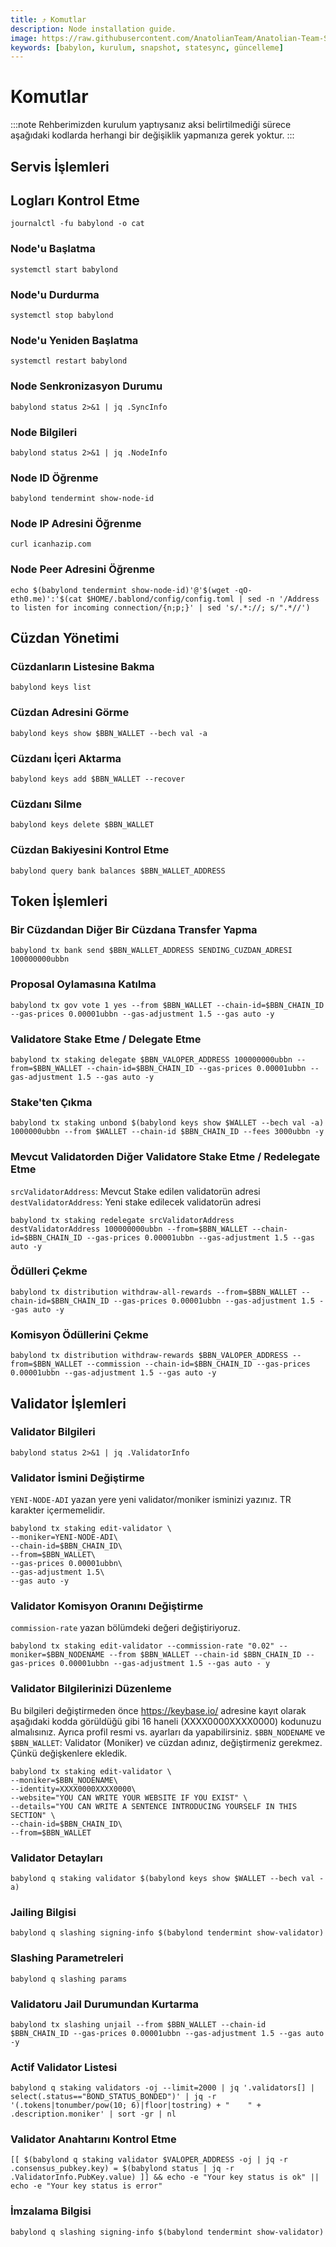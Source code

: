 ```yaml
---
title: ⤴️ Komutlar
description: Node installation guide.
image: https://raw.githubusercontent.com/AnatolianTeam/Anatolian-Team-Services/main/i18n/tr/docusaurus-plugin-content-docs/current/Testnet/Cosmos-Ecosystem/babylon/img/Babylon-Service-Cover.jpg
keywords: [babylon, kurulum, snapshot, statesync, güncelleme]
---
```


# Komutlar
:::note
Rehberimizden kurulum yaptıysanız aksi belirtilmediği sürece aşağıdaki kodlarda herhangi bir değişiklik yapmanıza gerek yoktur.
:::

## Servis İşlemleri

## Logları Kontrol Etme 
```
journalctl -fu babylond -o cat
```

### Node'u Başlatma
```
systemctl start babylond
```

### Node'u Durdurma
```
systemctl stop babylond
```

### Node'u Yeniden Başlatma
```
systemctl restart babylond
```

### Node Senkronizasyon Durumu
```
babylond status 2>&1 | jq .SyncInfo
```

### Node Bilgileri
```
babylond status 2>&1 | jq .NodeInfo
```

### Node ID Öğrenme
```
babylond tendermint show-node-id
```

### Node IP Adresini Öğrenme
```
curl icanhazip.com
```

### Node Peer Adresini Öğrenme
```
echo $(babylond tendermint show-node-id)'@'$(wget -qO- eth0.me)':'$(cat $HOME/.bablond/config/config.toml | sed -n '/Address to listen for incoming connection/{n;p;}' | sed 's/.*://; s/".*//')
```

## Cüzdan Yönetimi

### Cüzdanların Listesine Bakma
```
babylond keys list
```

### Cüzdan Adresini Görme
```
babylond keys show $BBN_WALLET --bech val -a
```

### Cüzdanı İçeri Aktarma
```
babylond keys add $BBN_WALLET --recover
```

### Cüzdanı Silme
```
babylond keys delete $BBN_WALLET
```

### Cüzdan Bakiyesini Kontrol Etme
```
babylond query bank balances $BBN_WALLET_ADDRESS
```

## Token İşlemleri

### Bir Cüzdandan Diğer Bir Cüzdana Transfer Yapma
```
babylond tx bank send $BBN_WALLET_ADDRESS SENDING_CUZDAN_ADRESI 100000000ubbn
```

### Proposal Oylamasına Katılma
```
babylond tx gov vote 1 yes --from $BBN_WALLET --chain-id=$BBN_CHAIN_ID --gas-prices 0.00001ubbn --gas-adjustment 1.5 --gas auto -y
```

### Validatore Stake Etme / Delegate Etme
```
babylond tx staking delegate $BBN_VALOPER_ADDRESS 100000000ubbn --from=$BBN_WALLET --chain-id=$BBN_CHAIN_ID --gas-prices 0.00001ubbn --gas-adjustment 1.5 --gas auto -y
```

### Stake'ten Çıkma
```
babylond tx staking unbond $(babylond keys show $WALLET --bech val -a) 1000000ubbn --from $WALLET --chain-id $BBN_CHAIN_ID --fees 3000ubbn -y
```

### Mevcut Validatorden Diğer Validatore Stake Etme / Redelegate Etme
`srcValidatorAddress`: Mevcut Stake edilen validatorün adresi
`destValidatorAddress`: Yeni stake edilecek validatorün adresi
```
babylond tx staking redelegate srcValidatorAddress destValidatorAddress 100000000ubbn --from=$BBN_WALLET --chain-id=$BBN_CHAIN_ID --gas-prices 0.00001ubbn --gas-adjustment 1.5 --gas auto -y
```

### Ödülleri Çekme
```
babylond tx distribution withdraw-all-rewards --from=$BBN_WALLET --chain-id=$BBN_CHAIN_ID --gas-prices 0.00001ubbn --gas-adjustment 1.5 --gas auto -y
```

### Komisyon Ödüllerini Çekme
```
babylond tx distribution withdraw-rewards $BBN_VALOPER_ADDRESS --from=$BBN_WALLET --commission --chain-id=$BBN_CHAIN_ID --gas-prices 0.00001ubbn --gas-adjustment 1.5 --gas auto -y
```

## Validator İşlemleri

### Validator Bilgileri
```
babylond status 2>&1 | jq .ValidatorInfo
```

### Validator İsmini Değiştirme
`YENI-NODE-ADI` yazan yere yeni validator/moniker isminizi yazınız. TR karakter içermemelidir.
```
babylond tx staking edit-validator \
--moniker=YENI-NODE-ADI\
--chain-id=$BBN_CHAIN_ID\
--from=$BBN_WALLET\
--gas-prices 0.00001ubbn\
--gas-adjustment 1.5\
--gas auto -y
```

### Validator Komisyon Oranını Değiştirme
`commission-rate` yazan bölümdeki değeri değiştiriyoruz.
```
babylond tx staking edit-validator --commission-rate "0.02" --moniker=$BBN_NODENAME --from $BBN_WALLET --chain-id $BBN_CHAIN_ID --gas-prices 0.00001ubbn --gas-adjustment 1.5 --gas auto - y
```

### Validator Bilgilerinizi Düzenleme
Bu bilgileri değiştirmeden önce https://keybase.io/ adresine kayıt olarak aşağıdaki kodda görüldüğü gibi 16 haneli (XXXX0000XXXX0000) kodunuzu almalısınız. Ayrıca profil resmi vs. ayarları da yapabilirsiniz. 
`$BBN_NODENAME` ve `$BBN_WALLET`: Validator (Moniker) ve cüzdan adınız, değiştirmeniz gerekmez. Çünkü değişkenlere ekledik.
```
babylond tx staking edit-validator \
--moniker=$BBN_NODENAME\
--identity=XXXX0000XXXX0000\
--website="YOU CAN WRITE YOUR WEBSITE IF YOU EXIST" \
--details="YOU CAN WRITE A SENTENCE INTRODUCING YOURSELF IN THIS SECTION" \
--chain-id=$BBN_CHAIN_ID\
--from=$BBN_WALLET
```

### Validator Detayları
```
babylond q staking validator $(babylond keys show $WALLET --bech val -a)
```

### Jailing Bilgisi
```
babylond q slashing signing-info $(babylond tendermint show-validator)
```

### Slashing Parametreleri
```
babylond q slashing params
```

### Validatoru Jail Durumundan Kurtarma 
```
babylond tx slashing unjail --from $BBN_WALLET --chain-id $BBN_CHAIN_ID --gas-prices 0.00001ubbn --gas-adjustment 1.5 --gas auto -y
```

### Actif Validator Listesi
```
babylond q staking validators -oj --limit=2000 | jq '.validators[] | select(.status=="BOND_STATUS_BONDED")' | jq -r '(.tokens|tonumber/pow(10; 6)|floor|tostring) + " 	 " + .description.moniker' | sort -gr | nl
```

### Validator Anahtarını Kontrol Etme
```
[[ $(babylond q staking validator $VALOPER_ADDRESS -oj | jq -r .consensus_pubkey.key) = $(babylond status | jq -r .ValidatorInfo.PubKey.value) ]] && echo -e "Your key status is ok" || echo -e "Your key status is error"
```

### İmzalama Bilgisi
```
babylond q slashing signing-info $(babylond tendermint show-validator)
```
